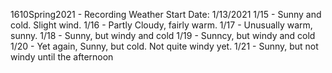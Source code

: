 1610Spring2021 - Recording Weather
Start Date: 1/13/2021
1/15 - Sunny and cold. Slight wind.
1/16 - Partly Cloudy, fairly warm.
1/17 - Unusually warm, sunny.
1/18 - Sunny, but windy and cold
1/19 - Sunncy, but windy and cold
1/20 - Yet again, Sunny, but cold. Not quite windy yet.
1/21 - Sunny, but not windy until the afternoon